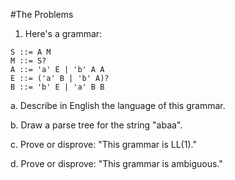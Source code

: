 #The Problems
1. Here's a grammar:
```
S ::= A M
M ::= S?
A ::= 'a' E | 'b' A A
E ::= ('a' B | 'b' A)?
B ::= 'b' E | 'a' B B
```
  a. Describe in English the language of this grammar.

  b. Draw a parse tree for the string "abaa".

  c. Prove or disprove: "This grammar is LL(1)."

  d. Prove or disprove: "This grammar is ambiguous."